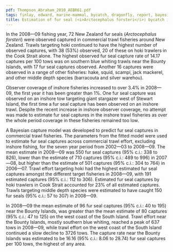 ```yaml
---
pdf: Thompson_Abraham_2010_AEBR61.pdf
tags: finlay, edward, marine-mammal, bycatch, dragonfly, report, bayesian
title: Estimation of fur seal (<i>Arctocephalus forsteri</i>) bycatch in New Zealand trawl fisheries, 2002–03 to 2008–09
---
```

In the 2008—09 fishing year, 72 New Zealand fur seals (*Arctocephalus forsteri*) were observed captured in commercial trawl fisheries around New Zealand. Trawls targeting hoki continued to have the highest number of observed captures, with 38 (53%) observed, 20 of these on hoki trawlers in the Cook Strait alone. The highest observed fur seal capture rate of 14.17 captures per 100 tows was on southern blue whiting trawls near the Bounty Islands, with 17 fur seal captures observed. Another 16 captures were observed in a range of other fisheries: hake, squid, scampi, jack mackerel, and other middle depth species (barracouta and silver warehou).

Observer coverage of inshore fisheries increased to over 3.4% in 2008—09, the first year it has been greater than 1%. One fur seal capture was observed on an inshore tow targeting giant stargazer west of Stewart Island, the first time a fur seal capture has been observed on an inshore trawl. Despite the recent increase in inshore observer coverage, no attempt was made to estimate fur seal captures in the inshore trawl fisheries as over the whole period coverage in these fisheries remained too low.

A Bayesian capture model was developed to predict fur seal captures in commercial trawl fisheries. The parameters from the fitted model were used to estimate fur seal captures across commercial trawl effort, excluding inshore fishing, for the seven year period from 2002—03 to 2008—09. The mean estimate in 2008—09 was 550 fur seal captures (95% c.i.: 338 to 826), lower than the estimate of 710 captures (95% c.i.: 489 to 996) in 2007—08, but higher than the estimate of 501 captures (95% c.i.: 304 to 764) in 2006—07. Trawl effort targeting hoki had the highest estimated fur seal captures amongst the different target fisheries in 2008—09, with 191 estimated captures (95% c.i.: 112 to 306). Estimated fur seal captures by hoki trawlers in Cook Strait accounted for 23% of all estimated captures. Trawls targeting middle depth species were estimated to have caught 150 fur seals (95% c.i.: 57 to 307) in 2008—09.

In 2008—09 the mean estimate of 96 fur seal captures (95% c.i.: 40 to 195) near the Bounty Islands, was greater than the mean estimate of 80 captures (95% c.i.: 47 to 125) on the west coast of the South Island. Trawl effort near the Bounty Islands, mostly southern blue whiting, reached a peak of 637 tows in 2008—09, while trawl effort on the west coast of the South Island continued a slow decline to 3726 tows. The capture rate near the Bounty Islands was estimated to be 16.16 (95% c.i.: 8.06 to 28.74) fur seal captures per 100 tows, the highest of any area.
